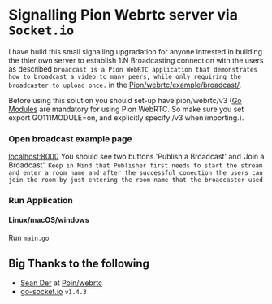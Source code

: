 # Signalling Pion Webrtc server via `Socket.io`

I have build  this small signalling upgradation for anyone intrested in building the thier own server to establish 1:N Broadcasting connection with the users as described `broadcast is a Pion WebRTC application that demonstrates how to broadcast a video to many peers, while only requiring the broadcaster to upload once.` in the [Pion/webrtc/example/broadcast/](https://github.com/pion/webrtc/tree/master/examples/broadcast).

Before using this solution you should set-up have pion/webrtc/v3 ([Go Modules](https://blog.golang.org/using-go-modules) are mandatory for using Pion WebRTC. So make sure you set export GO111MODULE=on, and explicitly specify /v3 when importing.).

### Open broadcast example page
[localhost:8000](http://localhost:8000/) You should see two buttons 'Publish a Broadcast' and 'Join a Broadcast'. `Keep in Mind that Publisher first needs to start the stream and enter a room name and after the successful conection the users can join the room by just entering the room name that the broadcaster used`

### Run Application
#### Linux/macOS/windows
Run `main.go`

## Big Thanks to the following 

* [Sean Der](https://github.com/Sean-Der) at [Poin/webrtc](https://github.com/pion/webrtc)
* [go-socket.io](https://github.com/googollee/go-socket.io) `v1.4.3`
